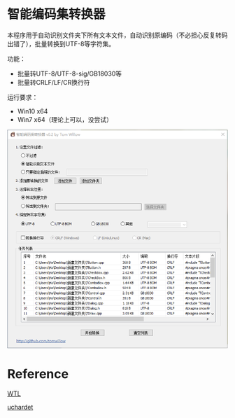 # 智能编码集转换器
本程序用于自动识别文件夹下所有文本文件，自动识别原编码（不必担心反复转码出错了），批量转换到UTF-8等字符集。

功能：
* 批量转UTF-8/UTF-8-sig/GB18030等
* 批量转CRLF/LF/CR换行符

运行要求：
* Win10 x64
* Win7 x64（理论上可以，没尝试）

![img](snapshot/v0.2.png "截图")

# Reference

[WTL](https://sourceforge.net/projects/wtl)

[uchardet](https://github.com/freedesktop/uchardet)
